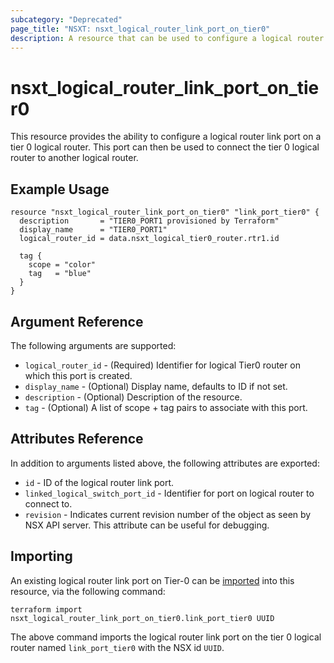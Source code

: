 ```yaml
---
subcategory: "Deprecated"
page_title: "NSXT: nsxt_logical_router_link_port_on_tier0"
description: A resource that can be used to configure a logical router link port on Tier-0 router on NSX.
---
```


# nsxt_logical_router_link_port_on_tier0

This resource provides the ability to configure a logical router link port on a tier 0 logical router. This port can then be used to connect the tier 0 logical router to another logical router.

## Example Usage

```hcl
resource "nsxt_logical_router_link_port_on_tier0" "link_port_tier0" {
  description       = "TIER0_PORT1 provisioned by Terraform"
  display_name      = "TIER0_PORT1"
  logical_router_id = data.nsxt_logical_tier0_router.rtr1.id

  tag {
    scope = "color"
    tag   = "blue"
  }
}
```

## Argument Reference

The following arguments are supported:

* `logical_router_id` - (Required) Identifier for logical Tier0 router on which this port is created.
* `display_name` - (Optional) Display name, defaults to ID if not set.
* `description` - (Optional) Description of the resource.
* `tag` - (Optional) A list of scope + tag pairs to associate with this port.

## Attributes Reference

In addition to arguments listed above, the following attributes are exported:

* `id` - ID of the logical router link port.
* `linked_logical_switch_port_id` - Identifier for port on logical router to connect to.
* `revision` - Indicates current revision number of the object as seen by NSX API server. This attribute can be useful for debugging.

## Importing

An existing logical router link port on Tier-0 can be [imported][docs-import] into this resource, via the following command:

[docs-import]: https://developer.hashicorp.com/terraform/cli/import

```shell
terraform import nsxt_logical_router_link_port_on_tier0.link_port_tier0 UUID
```

The above command imports the logical router link port on the tier 0 logical router named `link_port_tier0` with the NSX id `UUID`.
